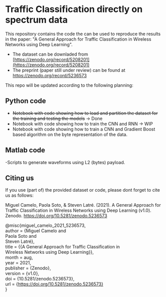 # Traffic Classification directly on spectrum data
This repository contains the code the can be used to reproduce the results in the paper: "A General Approach for Traffic Classification in Wireless Networks using Deep Learning".  
- The dataset can be downladed from [https://zenodo.org/record/5208201](https://zenodo.org/record/5208201)
- The preprint (paper still under review) can be found at [https://zenodo.org/record/5236573 ](https://zenodo.org/record/5236573) 

This repo will be updated according to the following planning:  

## Python code  
- ~~Notebook with code showing how to load and partition the dataset for the training and testing the models~~ -> Done
- Notebook with code showing how to train the CNN and RNN -> WIP
- Notebook with code showing how to train a CNN and Gradient Boost based algorithm on the byte representation of the data.

## Matlab code
-Scripts to generate waveforms using L2 (bytes) payload.  


## Citing us
If you use (part of) the provided dataset or code, please dont forget to cite us as follows:  

Miguel Camelo, Paola Soto, & Steven Latré. (2021). A General Approach for Traffic Classification in Wireless Networks using Deep Learning (v1.0). Zenodo. https://doi.org/10.5281/zenodo.5236573

@misc{miguel_camelo_2021_5236573,  
  author       = {Miguel Camelo and  
                  Paola Soto and  
                  Steven Latré},  
  title        = {{A General Approach for Traffic Classification in   
                   Wireless Networks using Deep Learning}},  
  month        = aug,  
  year         = 2021,  
  publisher    = {Zenodo},  
  version      = {v1.0},  
  doi          = {10.5281/zenodo.5236573},  
  url          = {https://doi.org/10.5281/zenodo.5236573}  
}  
